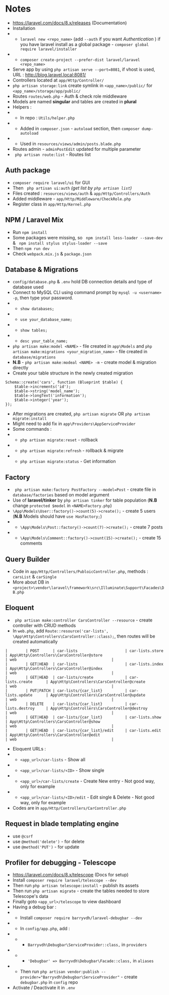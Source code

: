 # Notes

- https://laravel.com/docs/8.x/releases (Documentation)
- Installation
- - `laravel new <repo_name>` (add `--auth` if you want *Authentication* ) if you have laravel install as a global package - `composer global require laravel/installer`
- - `composer create-project --prefer-dist laravel/laravel <repo_name>`
- Serve app by using `php artisan serve --port=8081`, if vhost is used, URL : http://blog.laravel.local:8081/
- Controllers located at `app/Http/Controller/`
- `php artisan storage:link` create symlink in `<app_name>/public/` for `<app_name>/storage/app/public/`
- Routes `routes/web.php` - Auth & check role middleware
- Models are named **singular** and tables are created in **plural**
- Helpers :
- - In repo : `Utils/helper.php`
- - Added in `composer.json` - `autoload` section, then `composer dump-autoload`
- - Used in `resources/views/admin/posts.blade.php`
- Routes admin - `adminPostEdit` updated for multiple parameter
- ` php artisan route:list` - Routes list

## Auth package

- `composer require laravel/ui` for GUI
- Then ` php artisan ui:auth` *(get list by `php artisan list`)*
- Files created : `resources/views/auth` & `app/Http/Controllers/Auth`
- Added middleware - `app/Http/Middleware/CheckRole.php`
- Register class in `app/Http/Kernel.php`

## NPM / Laravel Mix

- Run `npm install`
- Some packages were missing, so ` npm install less-loader --save-dev` & ` npm install stylus stylus-loader --save`
- Then `npm run dev`
- Check `webpack.mix.js` & `package.json`

## Database & Migrations

- `config/database.php` & `.env` hold DB connection details and type of database used
- Connect to MySQL CLI using command prompt by `mysql -u <username> -p`, then type your password.
- - `show databases;`
- - `use your_database_name;`
- - `show tables;`
- - `desc your_table_name;`
- `php artisan make:model <NAME>` - file created in `app\Models` and `php artisan make:migrations <your_migration_name>` - file created in `database/migrations`
- **N.B** - `php artisan make:modeal <NAME> -m` - create model & migration directly
- Create your table structure in the newly created migration

```
Schema::create('cars', function (Blueprint $table) {
    $table->increments('id');
    $table->string('model_name');
    $table->longText('information');
    $table->integer('year');
});
```
- After migrations are created, `php artisan migrate` OR `php artisan migrate:install`
- Might need to add fix in `app\Providers\AppServiceProvider`
- Some commands :
- - `php artisan migrate:reset` - rollback
- - `php artisan migrate:refresh` - rollback & migrate 
- - `php artisan migrate:status` - Get information

## Factory

- ` php artisan make:factory PostFactory --model=Post` - create file in `database/factories` based on model argument
- Use of **laravel/tinker** by `php artisan tinker` for table population (**N.B** change `protected $model` in `<NAME>Factory.php`)
- `\App\Models\User::factory()->count(5)->create();` - create 5 users (**N.B** Models should have `use HasFactory;`)
- - `\App\Models\Post::factory()->count(7)->create();` - create 7 posts
- - `\App\Models\Comment::factory()->count(15)->create();` - create 15 comments

## Query Builder

- Code in `app/Http/Controllers/PubloicController.php`, methods : `carsList` & `carSingle`
- More about DB in `<project>\vendor\laravel\framework\src\Illuminate\Support\Facades\DB.php`

## Eloquent

- ` php artisan make:controller CarsController --resource` - create controller with CRUD methods
- In `web.php`, add `Route::resource('car-lists', \App\Http\Controllers\CarsController::class);`, then routes will be created automatically
```
|        | POST      | car-lists                     | car-lists.store       | App\Http\Controllers\CarsController@store                              | web                                          |
|        | GET|HEAD  | car-lists                     | car-lists.index       | App\Http\Controllers\CarsController@index                              | web                                          |
|        | GET|HEAD  | car-lists/create              | car-lists.create      | App\Http\Controllers\CarsController@create                             | web                                          |
|        | PUT|PATCH | car-lists/{car_list}          | car-lists.update      | App\Http\Controllers\CarsController@update                             | web                                          |
|        | DELETE    | car-lists/{car_list}          | car-lists.destroy     | App\Http\Controllers\CarsController@destroy                            | web                                          |
|        | GET|HEAD  | car-lists/{car_list}          | car-lists.show        | App\Http\Controllers\CarsController@show                               | web                                          |
|        | GET|HEAD  | car-lists/{car_list}/edit     | car-lists.edit        | App\Http\Controllers\CarsController@edit                               | web                                          |
```
- Eloquent URLs :
- - `<app_url>/car-lists` - Show all
- - `<app_url>/car-lists/<ID>` - Show single
- - `<app_url>/car-lists/create` - Create New entry - Not good way, only for example
- - `<app_url>/car-lists/<ID>/edit` - Edit single & Delete - Not good way, only for example
- Codes are in `app/Http/Controllers/CarController.php`

## Request in blade templating engine

- use `@csrf`
- use `@method('delete')` - for delete
- use `@method('PUT')` - for update

## Profiler for debugging - Telescope

- https://laravel.com/docs/8.x/telescope (Docs for setup)
- Install `composer require laravel/telescope --dev`
- Then run `php artisan telescope:install` - publish its assets
- Then run `php artisan migrate` -  create the tables needed to store Telescope's data
- Finally goto `<app_url>/telescope` to view dashboard
- Having a debug bar : 
- - Install `composer require barryvdh/laravel-debugbar --dev`
- - In `config/app.php`, add :
- - - `Barryvdh\Debugbar\ServiceProvider::class,` in `providers`
- - - `'Debugbar' => Barryvdh\Debugbar\Facade::class,` in `aliases`
- - Then run `php artisan vendor:publish --provider="Barryvdh\Debugbar\ServiceProvider"` - create `debugbar.php` in `config` repo
- Activate / Deactivate it in `.env`
